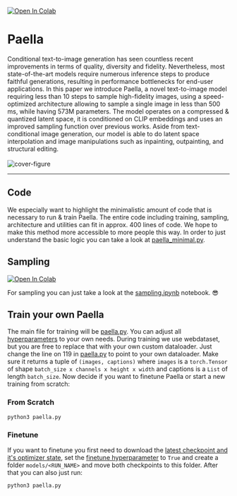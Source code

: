 [![Open In Colab](https://colab.research.google.com/assets/colab-badge.svg)](https://colab.research.google.com/drive/1HH5Fey_mTiz29l9dGmHGqZqdzwLpLrxj?usp=sharing)
# Paella
Conditional text-to-image generation has seen countless recent improvements in terms of quality, diversity and fidelity. Nevertheless, most state-of-the-art models require numerous inference steps to produce faithful generations, resulting in performance bottlenecks for end-user applications. In this paper we introduce Paella, a novel text-to-image model requiring less than 10 steps to sample high-fidelity images, using a speed-optimized architecture allowing to sample a single image in less than 500 ms, while having 573M parameters. The model operates on a compressed & quantized latent space, it is conditioned on CLIP embeddings and uses an improved sampling function over previous works. Aside from text-conditional image generation, our model is able to do latent space interpolation and image manipulations such as inpainting, outpainting, and structural editing.
<br>
<br>
![cover-figure](https://user-images.githubusercontent.com/117442814/201474789-a192f6ab-9626-4402-a3ec-81b8f3fd436c.png)

<hr>

## Code
We especially want to highlight the minimalistic amount of code that is necessary to run & train Paella. The entire code including training, sampling, architecture and utilities can fit in approx. 400 lines of code. We hope to make this method more accessible to more people this way. In order to just understand the basic logic you can take a look at [paella_minimal.py](https://github.com/dome272/Paella/blob/main/paella_minimal.py).

## Sampling
[![Open In Colab](https://colab.research.google.com/assets/colab-badge.svg)](https://colab.research.google.com/drive/1HH5Fey_mTiz29l9dGmHGqZqdzwLpLrxj?usp=sharing)

For sampling you can just take a look at the [sampling.ipynb](https://github.com/delicious-tasty/Paella/blob/main/paella_sampling.ipynb) notebook. :sunglasses:

## Train your own Paella
The main file for training will be [paella.py](https://github.com/dome272/Paella/blob/main/paella.py). You can adjust all [hyperparameters](https://github.com/dome272/Paella/blob/main/paella.py#L322) to your own needs. During training we use webdataset, but you are free to replace that with your own custom dataloader. Just change the line on 119 in [paella.py](https://github.com/dome272/Paella/blob/main/paella.py#L119) to point to your own dataloader. Make sure it returns a tuple of ```(images, captions)``` where ```images``` is a ```torch.Tensor``` of shape ```batch_size x channels x height x width``` and captions is a ```List``` of length ```batch_size```. Now decide if you want to finetune Paella or start a new training from scratch:
### From Scratch
```
python3 paella.py
```
### Finetune
If you want to finetune you first need to download the [latest checkpoint and it's optimizer state](https://drive.google.com/drive/folders/1ADAV-WPhMKGnm2w0bTO4HKhv6yoHB0Co), set the [finetune hyperparameter](https://github.com/dome272/Paella/blob/main/paella.py#L251) to ```True``` and create a folder ```models/<RUN_NAME>``` and move both checkpoints to this folder. After that you can also just run:
```
python3 paella.py
```
